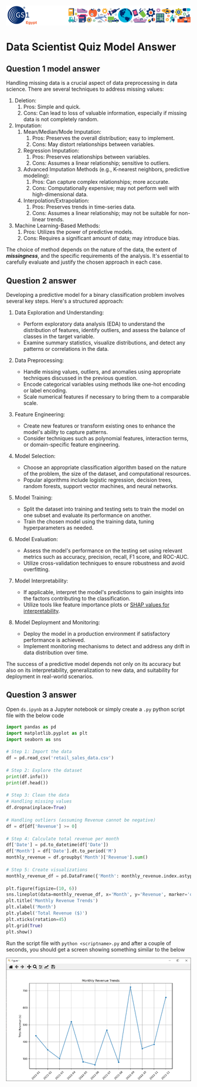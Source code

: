 ![GS1 Egypt Data Scientist Quiz](/assets/images/QTA8AWAN5D.png "GS1 Egypt")

# Data Scientist Quiz Model Answer

## Question 1 model answer

Handling missing data is a crucial aspect of data preprocessing in data science. There are several techniques to address missing values:

1. Deletion:
   1. Pros: Simple and quick.
   2. Cons: Can lead to loss of valuable information, especially if missing data is not completely random.
2. Imputation:
   1. Mean/Median/Mode Imputation:
      1. Pros: Preserves the overall distribution; easy to implement.
      2. Cons: May distort relationships between variables.
   2. Regression Imputation:
      1. Pros: Preserves relationships between variables.
      2. Cons: Assumes a linear relationship; sensitive to outliers.
   3. Advanced Imputation Methods (e.g., K-nearest neighbors, predictive modeling):
      1. Pros: Can capture complex relationships; more accurate.
      2. Cons: Computationally expensive; may not perform well with high-dimensional data.
   4. Interpolation/Extrapolation:
      1. Pros: Preserves trends in time-series data.
      2. Cons: Assumes a linear relationship; may not be suitable for non-linear trends.
3. Machine Learning-Based Methods:
   1. Pros: Utilizes the power of predictive models.
   2. Cons: Requires a significant amount of data; may introduce bias.

The choice of method depends on the nature of the data, the extent of ***missingness***, and the specific requirements of the analysis. It's essential to carefully evaluate and justify the chosen approach in each case. 

## Question 2 answer

Developing a predictive model for a binary classification problem involves several key steps. Here's a structured approach:

1. Data Exploration and Understanding:
   - Perform exploratory data analysis (EDA) to understand the distribution of features, identify outliers, and assess the balance of classes in the target variable.
   - Examine summary statistics, visualize distributions, and detect any patterns or correlations in the data.
2. Data Preprocessing:
   - Handle missing values, outliers, and anomalies using appropriate techniques discussed in the previous question.
   - Encode categorical variables using methods like one-hot encoding or label encoding.
   - Scale numerical features if necessary to bring them to a comparable scale.
3. Feature Engineering:
   - Create new features or transform existing ones to enhance the model's ability to capture patterns.
   - Consider techniques such as polynomial features, interaction terms, or domain-specific feature engineering.

4. Model Selection:
   - Choose an appropriate classification algorithm based on the nature of the problem, the size of the dataset, and computational resources.
   - Popular algorithms include logistic regression, decision trees, random forests, support vector machines, and neural networks.

5. Model Training:
   - Split the dataset into training and testing sets to train the model on one subset and evaluate its performance on another.
   - Train the chosen model using the training data, tuning hyperparameters as needed.

6. Model Evaluation:
   - Assess the model's performance on the testing set using relevant metrics such as accuracy, precision, recall, F1 score, and ROC-AUC.
   - Utilize cross-validation techniques to ensure robustness and avoid overfitting.

7. Model Interpretability:
   - If applicable, interpret the model's predictions to gain insights into the factors contributing to the classification.
   - Utilize tools like feature importance plots or [SHAP values for interpretability]( https://www.datacamp.com/tutorial/introduction-to-shap-values-machine-learning-interpretability).

8. Model Deployment and Monitoring:
   - Deploy the model in a production environment if satisfactory performance is achieved.
   - Implement monitoring mechanisms to detect and address any drift in data distribution over time.

The success of a predictive model depends not only on its accuracy but also on its interpretability, generalization to new data, and suitability for deployment in real-world scenarios.

## Question 3 answer

Open `ds.ipynb` as a Jupyter notebook or simply create a `.py` python script file with the below code

```python
import pandas as pd
import matplotlib.pyplot as plt
import seaborn as sns

# Step 1: Import the data
df = pd.read_csv('retail_sales_data.csv')

# Step 2: Explore the dataset
print(df.info())
print(df.head())

# Step 3: Clean the data
# Handling missing values
df.dropna(inplace=True)

# Handling outliers (assuming Revenue cannot be negative)
df = df[df['Revenue'] >= 0]

# Step 4: Calculate total revenue per month
df['Date'] = pd.to_datetime(df['Date'])
df['Month'] = df['Date'].dt.to_period('M')
monthly_revenue = df.groupby('Month')['Revenue'].sum()

# Step 5: Create visualizations
monthly_revenue_df = pd.DataFrame({'Month': monthly_revenue.index.astype(str), 'Revenue': monthly_revenue.values})

plt.figure(figsize=(10, 6))
sns.lineplot(data=monthly_revenue_df, x='Month', y='Revenue', marker='o')
plt.title('Monthly Revenue Trends')
plt.xlabel('Month')
plt.ylabel('Total Revenue ($)')
plt.xticks(rotation=45)
plt.grid(True)
plt.show()
```

Run the script file with `python <scriptname>.py` and after a couple of seconds, you should get a screen showing something similar to the below

![Monthly Average Sales Line Plot!](/assets/images/98ZoPgqjAI.png "Monthly Average Sales Line Plot")
